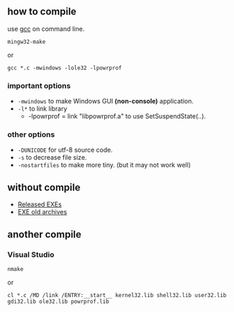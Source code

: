 ## how to compile

use [gcc](http://gcc.gnu.org/) on command line.

```
mingw32-make
```

or

```
gcc *.c -mwindows -lole32 -lpowrprof
```

### important options

* `-mwindows` to make Windows GUI **(non-console)** application.
* `-l*` to link library
  * -lpowrprof = link "libpowrprof.a" to use SetSuspendState(..).

### other options

* `-DUNICODE` for utf-8 source code.
* `-s` to decrease file size.
* `-nostartfiles` to make more tiny. (but it may not work well)

## without compile

* [Released EXEs](https://github.com/0mg/windows/releases)
* [EXE old archives](https://bitbucket.org/0mg/windows/downloads/)

## another compile

### Visual Studio

```
nmake
```

or

```
cl *.c /MD /link /ENTRY:__start__ kernel32.lib shell32.lib user32.lib gdi32.lib ole32.lib powrprof.lib
```
